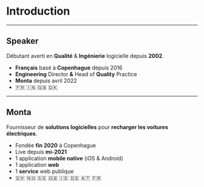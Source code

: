 # Introduction

---

## Speaker

Débutant averti en **Qualité** & **Ingénierie** logicielle depuis **2002**.

* **Français** basé à **Copenhague** depuis 2016
* **Engineering** Director **&** Head of **Quality** Practice
* **Monta** depuis avril 2022
* 🇫🇷 🇮🇳 🇬🇧 🇩🇰

---

## Monta

Fournisseur de **solutions logicielles** pour **recharger les voitures électriques**.

* Fondée **fin 2020** à Copenhague
* Live depuis **mi-2021**
* 1 application **mobile native** (iOS & Android)
* 1 application **web**
* 1 **service** web publique
* 🇩🇰 🇳🇴 🇸🇪 🇬🇧 🇮🇪 🇩🇪 🇦🇹 🇫🇷
